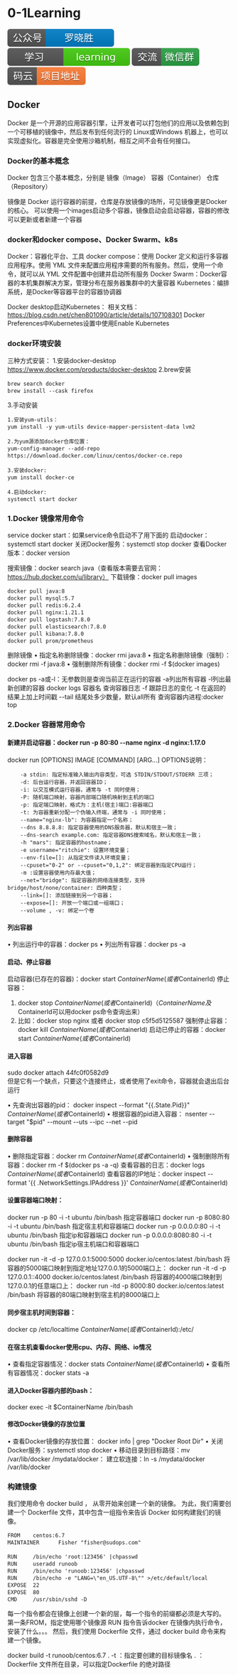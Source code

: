 # 0-1Learning

![alt text](../../static/common/svg/luoxiaosheng.svg "公众号")
![alt text](../../static/common/svg/luoxiaosheng_learning.svg "学习")
![alt text](../../static/common/svg/luoxiaosheng_wechat.svg "微信")
![alt text](../../static/common/svg/luoxiaosheng_gitee.svg "码云")

## Docker
Docker 是一个开源的应用容器引擎，让开发者可以打包他们的应用以及依赖包到一个可移植的镜像中，然后发布到任何流行的 Linux或Windows 机器上，也可以实现虚拟化。容器是完全使用沙箱机制，相互之间不会有任何接口。

### Docker的基本概念
Docker 包含三个基本概念，分别是
镜像（Image）
容器（Container）
仓库（Repository）

镜像是 Docker 运行容器的前提，仓库是存放镜像的场所，可见镜像更是Docker的核心。
可以使用一个images启动多个容器，镜像启动会启动容器，容器的修改可以更新或者新建一个容器

### docker和docker compose、Docker Swarm、k8s
Docker：容器化平台、工具
docker compose：使用 Docker 定义和运行多容器应用程序。使用 YML 文件来配置应用程序需要的所有服务。然后，使用一个命令，就可以从 YML 文件配置中创建并启动所有服务
Docker Swarm：Docker容器的本机集群解决方案，管理分布在服务器集群中的大量容器
Kubernetes：编排系统，是Docker等容器平台的容器协调器

Docker desktop启动Kubernetes：
相关文档：https://blog.csdn.net/chen801090/article/details/107108301
Docker Preferences中Kubernetes设置中使用Enable Kubernetes

### docker环境安装
三种方式安装：
1.安装docker-desktop
https://www.docker.com/products/docker-desktop
2.brew安装
```
brew search docker
brew install --cask firefox
```
3.手动安装
```
1.安装yum-utils：
yum install -y yum-utils device-mapper-persistent-data lvm2

2.为yum源添加docker仓库位置：
yum-config-manager --add-repo https://download.docker.com/linux/centos/docker-ce.repo

3.安装docker:
yum install docker-ce

4.启动docker:
systemctl start docker
```

### 1.Docker 镜像常用命令
service docker start：如果service命令启动不了用下面的
启动docker：systemctl start docker
关闭Docker服务：systemctl stop docker
查看Docker版本：docker version

搜索镜像：docker search java（查看版本需要去官网：https://hub.docker.com/u/library）
下载镜像：docker pull images
```
docker pull java:8
docker pull mysql:5.7
docker pull redis:6.2.4
docker pull nginx:1.21.1
docker pull logstash:7.8.0
docker pull elasticsearch:7.8.0
docker pull kibana:7.8.0
docker pull prom/prometheus
```
删除镜像
• 指定名称删除镜像：docker rmi java:8
• 指定名称删除镜像（强制）：docker rmi -f java:8
• 强制删除所有镜像：docker rmi -f $(docker images)

docker ps -a或-l：无参数则是查询当前正在运行的容器  -a列出所有容器	-l列出最新创建的容器
docker logs 容器名	查询容器日志
-f 跟踪日志的变化
-t 在返回的结果上加上时间戳
--tail 结尾处多少数量，默认all所有
查询容器内进程:docker top 

### 2.Docker 容器常用命令

#### 新建并启动容器：docker run -p 80:80 --name nginx -d nginx:1.17.0
docker run [OPTIONS] IMAGE [COMMAND] [ARG...]
OPTIONS说明：
```
    -a stdin: 指定标准输入输出内容类型，可选 STDIN/STDOUT/STDERR 三项；
    -d: 后台运行容器，并返回容器ID；
    -i: 以交互模式运行容器，通常与 -t 同时使用；
    -P: 随机端口映射，容器内部端口随机映射到主机的端口
    -p: 指定端口映射，格式为：主机(宿主)端口:容器端口
    -t: 为容器重新分配一个伪输入终端，通常与 -i 同时使用；
    --name="nginx-lb": 为容器指定一个名称；
    --dns 8.8.8.8: 指定容器使用的DNS服务器，默认和宿主一致；
    --dns-search example.com: 指定容器DNS搜索域名，默认和宿主一致；
    -h "mars": 指定容器的hostname；
    -e username="ritchie": 设置环境变量；
    --env-file=[]: 从指定文件读入环境变量；
    --cpuset="0-2" or --cpuset="0,1,2": 绑定容器到指定CPU运行；
    -m :设置容器使用内存最大值；
    --net="bridge": 指定容器的网络连接类型，支持 bridge/host/none/container: 四种类型；
    --link=[]: 添加链接到另一个容器；
    --expose=[]: 开放一个端口或一组端口；
    --volume , -v: 绑定一个卷
```

#### 列出容器
• 列出运行中的容器：docker ps
• 列出所有容器：docker ps -a

#### 启动、停止容器
启动容器(已存在的容器)：docker start $ContainerName(或者$ContainerId)
停止容器：
1. docker stop $ContainerName(或者$ContainerId)（$ContainerName及$ContainerId可以用docker ps命令查询出来）
2. 比如：docker stop nginx  或者  docker stop c5f5d5125587
强制停止容器：docker kill $ContainerName(或者$ContainerId)
启动已停止的容器：docker start $ContainerName(或者$ContainerId)

#### 进入容器
sudo docker attach 44fc0f0582d9  
但是它有一个缺点，只要这个连接终止，或者使用了exit命令，容器就会退出后台运行

• 先查询出容器的pid：
docker inspect --format "{{.State.Pid}}" $ContainerName(或者$ContainerId)
• 根据容器的pid进入容器：
nsenter --target "$pid" --mount --uts --ipc --net --pid

#### 删除容器
• 删除指定容器：docker rm $ContainerName(或者$ContainerId)
• 强制删除所有容器：docker rm -f $(docker ps -a -q)
查看容器的日志：docker logs $ContainerName(或者$ContainerId)
查看容器的IP地址：docker inspect --format '{{ .NetworkSettings.IPAddress }}' $ContainerName(或者$ContainerId)

#### 设置容器端口映射：
docker run -p 80 -i -t ubuntu /bin/bash		指定容器端口
docker run -p 8080:80 -i -t ubuntu /bin/bash	指定宿主机和容器端口
docker run -p 0.0.0.0:80 -i -t ubuntu /bin/bash	指定ip和容器端口
docker run -p 0.0.0.0:8080:80 -i -t ubuntu /bin/bash	指定ip宿主机端口和容器端口

docker run -it -d -p 127.0.0.1:5000:5000 docker.io/centos:latest /bin/bash  将容器的5000端口映射到指定地址127.0.0.1的5000端口上：
docker run -it -d -p 127.0.0.1::4000 docker.io/centos:latest /bin/bash  将容器的4000端口映射到127.0.0.1的任意端口上：
docker run -itd -p 8000:80 docker.io/centos:latest /bin/bash    将容器的80端口映射到宿主机的8000端口上

#### 同步宿主机时间到容器：
docker cp /etc/localtime $ContainerName(或者$ContainerId):/etc/

#### 在宿主机查看docker使用cpu、内存、网络、io情况
• 查看指定容器情况：docker stats $ContainerName(或者$ContainerId)
• 查看所有容器情况：docker stats -a

#### 进入Docker容器内部的bash：
docker exec -it $ContainerName /bin/bash

#### 修改Docker镜像的存放位置
• 查看Docker镜像的存放位置：
docker info | grep "Docker Root Dir"
• 关闭Docker服务：systemctl stop docker
• 移动目录到目标路径：mv /var/lib/docker /mydata/docker：
建立软连接：ln -s /mydata/docker /var/lib/docker

### 构建镜像
我们使用命令 docker build ， 从零开始来创建一个新的镜像。
为此，我们需要创建一个 Dockerfile 文件，其中包含一组指令来告诉 Docker 如何构建我们的镜像。
```
FROM    centos:6.7
MAINTAINER      Fisher "fisher@sudops.com"

RUN     /bin/echo 'root:123456' |chpasswd
RUN     useradd runoob
RUN     /bin/echo 'runoob:123456' |chpasswd
RUN     /bin/echo -e "LANG=\"en_US.UTF-8\"" >/etc/default/local
EXPOSE  22
EXPOSE  80
CMD     /usr/sbin/sshd -D
```
每一个指令都会在镜像上创建一个新的层，每一个指令的前缀都必须是大写的。
第一条FROM，指定使用哪个镜像源
RUN 指令告诉docker 在镜像内执行命令，安装了什么。。。
然后，我们使用 Dockerfile 文件，通过 docker build 命令来构建一个镜像。

docker build -t runoob/centos:6.7 .
-t ：指定要创建的目标镜像名
. ：Dockerfile 文件所在目录，可以指定Dockerfile 的绝对路径



